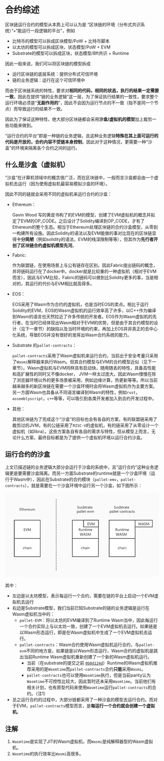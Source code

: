 # 合约综述

区块链运行合约的模型从本质上可以认为是 “区块链的环境（分布式共识系统）”+“能运行一段逻辑的平台”，例如

* 比特币的模型可以拆成区块模型/PoW + 比特币脚本
* 以太坊的模型可以拆成区块，状态模型/PoW + EVM
* Substrate的模型可以拆成区块，状态模型/Bft共识 + Runtime

因此一般来说，我们可以将区块链的模型拆成

* 运行区块链的底层系统：提供分布式可信环境
* 链的业务逻辑：运行在这个可信环境中

而由于区块链系统的特性，要求对**相同的代码，相同的状态，执行的结果一定需要一致**，因此在提供“链的业务逻辑”这一层，为了保证执行结果的一致性，要求整个运行环境必须是“**无副作用的**”，因此不会因为运行节点的不一致（指不是同一个节点）而导致运行的结果不一致。

因此为了保证这种特性，绝大部分区块链都会采用**沙盒/虚拟机的模型**加上裁剪一些功能来做到。

“运行合约的平台”即是一种链的业务逻辑，且这种业务逻辑**特殊在其上面可运行的代码是开放的，合约内容不受链本身控制**。因此对于这种情况，更需要一种“沙盒”的环境来隔离各个合约之间的运行。

## 什么是沙盒（虚拟机）

“沙盒”在计算机领域中的概念很广泛，而在区块链中，一般而言沙盒都会由一个虚拟机去运行（因为使用虚拟机最容易模拟沙盒的环境）。

因此不同的链就会采用不同的虚拟机来运行合约的沙盒：

* Ethereum：

    Gavin Wood 写的黄皮书构了的EVM的模型，创建了EVM虚拟机的概念并拟定了EVM的OP_CODE。之后设计了Solidity编译到OP_CODE，才有了Ethereum的整个生态。相当于Ethereum处理区块链的合约沙盒模型，从零到一构建所有设施。因此Solidity的语法以及EVM能做的事对比现在的区块链显得**十分简陋**（例如solidity的语法，EVM的栈深限制等等），但其作为**先行者开创了区块链合约虚拟机模型先河**。

* Fabric:

    作为联盟链，在使用场景上与公有链存在区别。因此Fabric提出链码的概念，并将链码运行在了docker中。docker就是比较重的一种虚拟机（相对于EVM而言），因此与EVM比较，Fabric的链码可以做到比Solidity更多的事，当是相对的，其运行的代价与EVM相比就高得多。

* EOS：

    EOS采用了Wasm作为合约的虚拟机，也是当时EOS的卖点。相比于运行Solidity的EVM，EOS的Wasm虚拟机的运行效率高了许多，以C++作为编译到Wasm的语言也天然拉近了许多传统的开发者。EOS作为Wasm虚拟机的先行者，在当时已经体现出Wasm相对于EVM的优势，但是由于其合约模型的设计（见下一章节）的缺陷以及当时环境的约束，再加上EOS并非真正的去中心化系统，导致EOS并没有很好的发挥出Wasm合约系统的能力。

* Substrate 的`pallet-contracts`：

    `pallet-contracts`采用了Wasm虚拟机来运行合约，当前出于安全考量只采用了`Wasmi`解释器来执行Wasm。但其合约模型与EVM的合约模型近似（见下一章节）。Wasm虚拟机与EVM同样具有启动快，随用随丢的特性，具备高性能和高扩展性的同时又不像docker， JVM一样太过庞大。因此Wasm慢慢在除了浏览器环境以外的更多场景被采用，例如边缘计算，热更新等等。所以当前越来越多的新区块链在需要一个沙盒环境时会将Wasm虚拟机作为主要方案。另一方面Wasm也具备从不同语言编译到Wasm的特性，例如`rust`，`assemblyscript`，`c++`等等，可以吸引到各类开发者加入到合约开发过程中。

* 其他：

    其他区块链为了完成这个“沙盒”的目标也会有各自的方案，有的联盟链采用了裁剪过的JVM，有的公链采用了`RISC-V`的虚拟机，有的链采用了从零设计一个虚拟机（如libra）。这些方案各自有各自的需求与特性，但从模型上而言，无论什么方案，最终目标都是为了提供一个虚拟机环境以运行合约沙盒。

## 运行合约的沙盒

上文已描述链的业务逻辑大部分会运行于沙盒的系统中，且“运行合约”这种业务逻辑更是要需要沙盒隔离。而另一方面Substrate的runtime就是一个沙盒环境（运行于Wasm中），因此在Substrate的合约模块（`pallet-emv`，`pallet-contracts`），就是需要在一个沙盒环境中运行另一个沙盒，如下图所示：

![overview](./imgs/overview_module.jpg)

其中：

* 左边是以太坊模型，表示每运行一个合约，需要在链的平台上启动一个EVM虚拟机去运行
* 右边是Substrate模型，我们当前已知Substrate的链的业务逻辑是运行在Wasm虚拟机当中的：
    * `pallet-EVM`：将以太坊的EVM编译到了Runtime Wasm当中，因此每运行一个合约实际上与以太坊一致，创建了一个EVM虚拟机去运行。如果链是以Wasm形态运行，即是在Wasm虚拟机中生成了一个EVM虚拟机去运行。
    * `pallet-contracts`：Wasm合约使用Wasm虚拟机运行合约，与`pallet-evm`不同的地方是，如果链是以Wasm形态运行，Wasm合约的虚拟机是跳出当前Runtime Wasm虚拟机重新创建了一个新的Wasm虚拟机运行。
        * 当前（在substrate的提交之前 [`0b0d124d`](https://github.com/paritytech/substrate/commit/0b0d124d5f9be89f614f2be8e9da038fcb9f540e)）Runtime的Wasm虚拟机推荐采用的是`Wasmtime`而`pallet-contracts`合约**只能**采用`Wasmi`。
        * `pallet-contracts`也可以使用`Wasmtime`执行，但是当前parity认为`Wasmtime`不可控性比较大，因此暂时还未采用`Wasmtime`。当前他们有相关计划，也有原型代码来使用`Wasmtime`运行`pallet-contracts`的合约。（注1）
* 总之运行合约的过程中，大部分链都采用了一种沙盒的模型去运行合约。而对于EVM，`pallet-contracts`模型而言，是**每运行一个合约就会创建一个虚拟机**。

## 注解

1. `Wasmtime`是实现了JIT的Wasm虚拟机，而`Wasmi`是纯解释器型的Wasm虚拟机。
2. `Wasmtime`的执行效率比`Wasmi`高很多。
